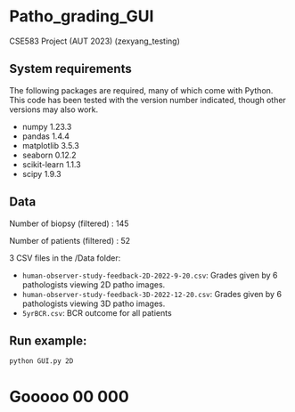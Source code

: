 # Patho_grading_GUI
CSE583 Project (AUT 2023) (zexyang_testing)



## System requirements
The following packages are required, many of which come with Python. This code has been tested with the version number indicated, though other versions may also work.
- numpy 1.23.3
- pandas 1.4.4
- matplotlib 3.5.3
- seaborn 0.12.2
- scikit-learn 1.1.3
- scipy 1.9.3


## Data
Number of biopsy (filtered) : 145

Number of patients (filtered) : 52

3 CSV files in the /Data folder:
- `human-observer-study-feedback-2D-2022-9-20.csv`:
        Grades given by 6 pathologists viewing 2D patho images.
- `human-observer-study-feedback-3D-2022-12-20.csv`: 
        Grades given by 6 pathologists viewing 3D patho images.
- `5yrBCR.csv`: BCR outcome for all patients

## Run example:

```bash
python GUI.py 2D
```




Gooooo 00 000
=======

